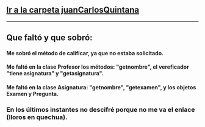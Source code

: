 ## [Ir a la carpeta juanCarlosQuintana](juanCarlosQuintana\src/)
---
## Que faltó y que sobró:
#### Me sobró el método de calificar, ya que no estaba solicitado.
#### Me faltó en la clase Profesor los métodos: "getnombre", el vereficador "tiene asignatura" y "getasignatura".
#### Me faltó en la clase Asignatura: "getnombre", "getexamen", y los objetos Examen y Pregunta.

### En los últimos instantes no descifré porque no me va el enlace (lloros en quechua).



